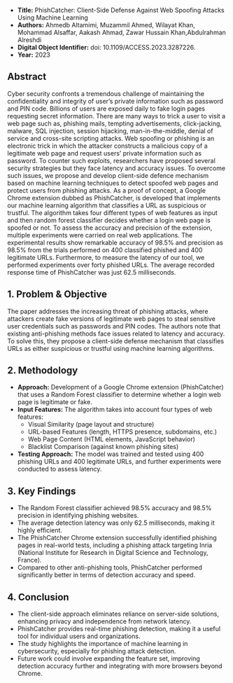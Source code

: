 - **Title:** PhishCatcher: Client-Side Defense Against Web Spoofing Attacks Using Machine Learning
- **Authors:** Ahmedb Altamimi, Muzammil Ahmed, Wilayat Khan, Mohammad Alsaffar, Aakash Ahmad, Zawar Hussain Khan,Abdulrahman Alreshdi
- **Digital Object Identifier:** doi: 10.1109/ACCESS.2023.3287226.
- **Year:** 2023

## Abstract

Cyber security confronts a tremendous challenge of maintaining the confidentiality and integrity of user’s private information such as password and PIN code. Billions of users are exposed daily to fake login pages requesting secret information. There are many ways to trick a user to visit a web page such as, phishing mails, tempting advertisements, click-jacking, malware, SQL injection, session hijacking, man-in-the-middle, denial of service and cross-site scripting attacks. Web spoofing or phishing is an electronic trick in which the attacker constructs a malicious copy of a legitimate web page and request users’ private information such as password. To counter such exploits, researchers have proposed several security strategies but they face latency and accuracy issues. To overcome such issues, we propose and develop client-side defence mechanism based on machine learning techniques to detect spoofed web pages and protect users from phishing attacks. As a proof of concept, a Google Chrome extension dubbed as PhishCatcher, is developed that implements our machine learning algorithm that classifies a URL as suspicious or trustful. The algorithm takes four different types of web features as input and then random forest classifier decides whether a login web page is spoofed or not. To assess the accuracy and precision of the extension, multiple experiments were carried on real web applications. The experimental results show remarkable accuracy of 98.5% and precision as 98.5% from the trials performed on 400 classified phished and 400 legitimate URLs. Furthermore, to measure the latency of our tool, we performed experiments over forty phished URLs. The average recorded response time of PhishCatcher was just 62.5 milliseconds.



## **1. Problem & Objective**
The paper addresses the increasing threat of phishing attacks, where attackers create fake versions of legitimate web pages to steal sensitive user credentials such as passwords and PIN codes. The authors note that existing anti-phishing methods face issues related to latency and accuracy. To solve this, they propose a client-side defense mechanism that classifies URLs as either suspicious or trustful using machine learning algorithms.



## **2. Methodology**
- **Approach:** Development of a Google Chrome extension (PhishCatcher) that uses a Random Forest classifier to determine whether a login web page is legitimate or fake.
- **Input Features:** The algorithm takes into account four types of web features:
   - Visual Similarity (page layout and structure)
   - URL-based Features (length, HTTPS presence, subdomains, etc.)
   - Web Page Content (HTML elements, JavaScript behavior)
   - Blacklist Comparison (against known phishing sites)
- **Testing Approach:** The model was trained and tested using 400 phishing URLs and 400 legitimate URLs, and further experiments were conducted to assess latency.



## **3. Key Findings**
- The Random Forest classifier achieved 98.5% accuracy and 98.5% precision in identifying phishing websites.
- The average detection latency was only 62.5 milliseconds, making it highly efficient.
- The PhishCatcher Chrome extension successfully identified phishing pages in real-world tests, including a phishing attack targeting Inria (National Institute for Research in Digital Science and Technology, France).
- Compared to other anti-phishing tools, PhishCatcher performed significantly better in terms of detection accuracy and speed.


## **4. Conclusion**
- The client-side approach eliminates reliance on server-side solutions, enhancing privacy and independence from network latency.
- PhishCatcher provides real-time phishing detection, making it a useful tool for individual users and organizations.
- The study highlights the importance of machine learning in cybersecurity, especially for phishing attack detection.
- Future work could involve expanding the feature set, improving detection accuracy further and integrating with more browsers beyond Chrome.
